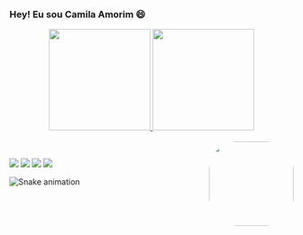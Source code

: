### Hey! Eu sou Camila Amorim 😄

<div align="center">
  <a href="https://github.com/cacamila">
  <img height="180em" src="https://github-readme-stats.vercel.app/api?username=cacamila&show_icons=true&theme=dracula&include_all_commits=true&count_private=true"/>
  <img height="180em" src="https://github-readme-stats.vercel.app/api/top-langs/?username=cacamila&layout=compact&langs_count=7&theme=dracula"/>
</div>
<div style="display: inline_block"><br>
  <img align="right"  height="150" style="border-radius:50px;" src="https://imgflip.com/gif/5qnaun">
</div>
 
  ##
 
<div>
  <a href="https://www.instagram.com/camila_c_amorim/" target="_blank"><img src="https://img.shields.io/badge/-Instagram-%23E4405F?style=for-the-badge&logo=instagram&logoColor=white" target="_blank"></a>
  <a href = "c.a.camila@hotmail.com"><img src="https://img.shields.io/badge/-Email-%23333?style=for-the-badge&logo=email&logoColor=white" target="_blank"></a>
 <a href="" target="_blank"><img src="https://img.shields.io/badge/Discord-7289DA?style=for-the-badge&logo=discord&logoColor=white" target="_blank"></a> 
 <a href="https://www.linkedin.com/in/camila-costa-amorim-140a18115/" target="_blank"><img src="https://img.shields.io/badge/-LinkedIn-%230077B5?style=for-the-badge&logo=linkedin&logoColor=white" target="_blank"></a> 
 
   ![Snake animation](https://github.com/cacamila/cacamila/blob/output/github-contribution-grid-snake.svg)
 
</div>

